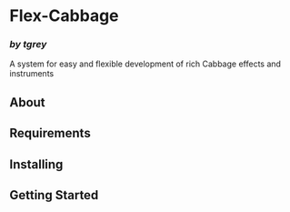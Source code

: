 # Flex-Cabbage
### *by tgrey*

A system for easy and flexible development of rich Cabbage effects and instruments

## About

## Requirements

## Installing

## Getting Started
